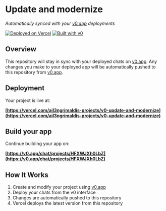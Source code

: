 # Update and modernize

*Automatically synced with your [v0.app](https://v0.app) deployments*

[![Deployed on Vercel](https://img.shields.io/badge/Deployed%20on-Vercel-black?style=for-the-badge&logo=vercel)](https://vercel.com/ail3ngrimaldis-projects/v0-update-and-modernize)
[![Built with v0](https://img.shields.io/badge/Built%20with-v0.app-black?style=for-the-badge)](https://v0.app/chat/projects/HFXWJXh0LbZ)

## Overview

This repository will stay in sync with your deployed chats on [v0.app](https://v0.app).
Any changes you make to your deployed app will be automatically pushed to this repository from [v0.app](https://v0.app).

## Deployment

Your project is live at:

**[https://vercel.com/ail3ngrimaldis-projects/v0-update-and-modernize](https://vercel.com/ail3ngrimaldis-projects/v0-update-and-modernize)**

## Build your app

Continue building your app on:

**[https://v0.app/chat/projects/HFXWJXh0LbZ](https://v0.app/chat/projects/HFXWJXh0LbZ)**

## How It Works

1. Create and modify your project using [v0.app](https://v0.app)
2. Deploy your chats from the v0 interface
3. Changes are automatically pushed to this repository
4. Vercel deploys the latest version from this repository